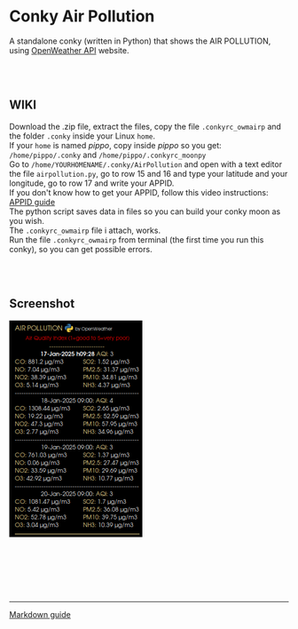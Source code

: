 # Conky Air Pollution
 
A standalone conky (written in Python) that shows the AIR POLLUTION, using [OpenWeather API](https://openweathermap.org/) website.<br>

<br>
<br>

## **WIKI**<br>

Download the .zip file, extract the files, copy the file `.conkyrc_owmairp` and the folder `.conky` inside your Linux `home`.<br>
If your `home` is named *pippo*, copy inside *pippo* so you get: `/home/pippo/.conky` and `/home/pippo/.conkyrc_moonpy`<br>
Go to `/home/YOURHOMENAME/.conky/AirPollution` and open with a text editor the file `airpollution.py`, go to row 15 and 16 and type your latitude and your longitude, go to row 17 and write your APPID.<br>
If you don't know how to get your APPID, follow this video instructions: [APPID guide](https://youtu.be/FxcR7c3YwEQ?si=ay6RzB4c5vtuZQpF&t=67)
<br>
The python script saves data in files so you can build your conky moon as you wish.<br>
The `.conkyrc_owmairp` file i attach, works.<br>
Run the file `.conkyrc_owmairp` from terminal (the first time you run this conky), so you can get possible errors. 




<br>
<br>

## Screenshot

![](https://github.com/TheHeadlessOfficial/air-pollution/blob/main/.conky/AirPollution/docs/screenshot.png)<br>

<br>
<br>
<br>
<br>
<br>

---
[Markdown guide](https://docs.github.com/en/get-started/writing-on-github/getting-started-with-writing-and-formatting-on-github/basic-writing-and-formatting-syntax)

